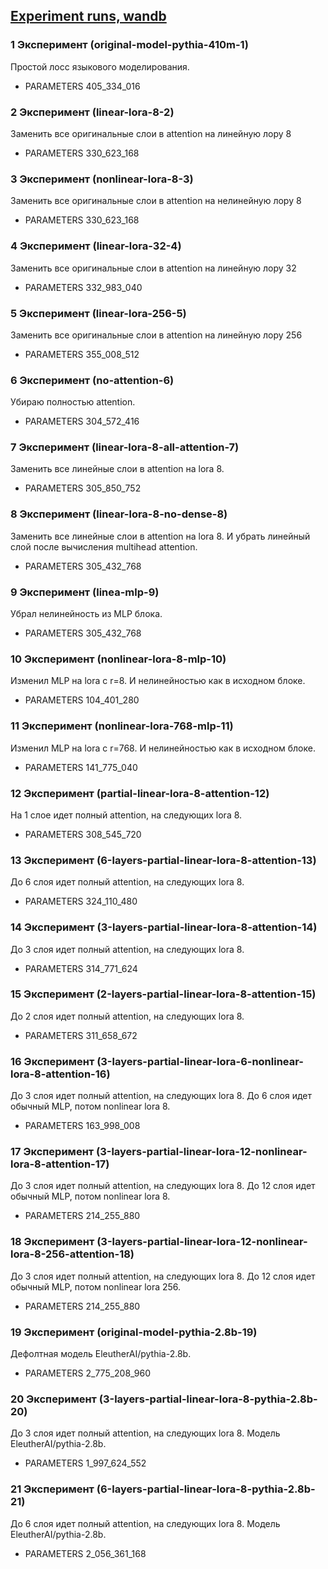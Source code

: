 ## [Experiment runs, wandb](https://wandb.ai/dimweb/llm_lora/workspace?workspace=user-dimweb)


### 1 Эксперимент (original-model-pythia-410m-1)

Простой лосс языкового моделирования.
- PARAMETERS 405_334_016

### 2 Эксперимент (linear-lora-8-2)
Заменить все оригинальные слои в attention на линейную лору 8
- PARAMETERS 330_623_168

### 3 Эксперимент (nonlinear-lora-8-3)
Заменить все оригинальные слои в attention на нелинейную лору 8
- PARAMETERS 330_623_168

### 4 Эксперимент (linear-lora-32-4)
Заменить все оригинальные слои в attention на линейную лору 32
- PARAMETERS 332_983_040

### 5 Эксперимент (linear-lora-256-5)
Заменить все оригинальные слои в attention на линейную лору 256
- PARAMETERS 355_008_512

### 6 Эксперимент (no-attention-6)
Убираю полностью attention.

- PARAMETERS 304_572_416

### 7 Эксперимент (linear-lora-8-all-attention-7)
Заменить все линейные слои в attention на lora 8.

- PARAMETERS 305_850_752

### 8 Эксперимент (linear-lora-8-no-dense-8)
Заменить все линейные слои в attention на lora 8. И убрать линейный слой после вычисления multihead attention.

- PARAMETERS 305_432_768

### 9 Эксперимент (linea-mlp-9)
Убрал нелинейность из MLP блока.

- PARAMETERS 305_432_768

### 10 Эксперимент (nonlinear-lora-8-mlp-10)
Изменил MLP на lora c r=8. И нелинейностью как в исходном блоке.

- PARAMETERS 104_401_280

### 11 Эксперимент (nonlinear-lora-768-mlp-11)
Изменил MLP на lora c r=768. И нелинейностью как в исходном блоке.

- PARAMETERS 141_775_040

### 12 Эксперимент (partial-linear-lora-8-attention-12)
На 1 слое идет полный attention, на следующих lora 8.
- PARAMETERS 308_545_720

### 13 Эксперимент (6-layers-partial-linear-lora-8-attention-13)
До 6 слоя идет полный attention, на следующих lora 8.
- PARAMETERS 324_110_480

### 14 Эксперимент (3-layers-partial-linear-lora-8-attention-14)
До 3 слоя идет полный attention, на следующих lora 8.
- PARAMETERS 314_771_624

### 15 Эксперимент (2-layers-partial-linear-lora-8-attention-15)
До 2 слоя идет полный attention, на следующих lora 8.
- PARAMETERS 311_658_672

### 16 Эксперимент (3-layers-partial-linear-lora-6-nonlinear-lora-8-attention-16)
До 3 слоя идет полный attention, на следующих lora 8.
До 6 слоя идет обычный MLP, потом nonlinear lora 8.

- PARAMETERS 163_998_008

### 17 Эксперимент (3-layers-partial-linear-lora-12-nonlinear-lora-8-attention-17)
До 3 слоя идет полный attention, на следующих lora 8.
До 12 слоя идет обычный MLP, потом nonlinear lora 8.

- PARAMETERS 214_255_880

### 18 Эксперимент (3-layers-partial-linear-lora-12-nonlinear-lora-8-256-attention-18)
До 3 слоя идет полный attention, на следующих lora 8.
До 12 слоя идет обычный MLP, потом nonlinear lora 256.

- PARAMETERS 214_255_880

### 19 Эксперимент (original-model-pythia-2.8b-19)
Дефолтная модель EleutherAI/pythia-2.8b.

- PARAMETERS 2_775_208_960

### 20 Эксперимент (3-layers-partial-linear-lora-8-pythia-2.8b-20)
До 3 слоя идет полный attention, на следующих lora 8.
Модель EleutherAI/pythia-2.8b.

- PARAMETERS 1_997_624_552

### 21 Эксперимент (6-layers-partial-linear-lora-8-pythia-2.8b-21)
До 6 слоя идет полный attention, на следующих lora 8.
Модель EleutherAI/pythia-2.8b.

- PARAMETERS 2_056_361_168
